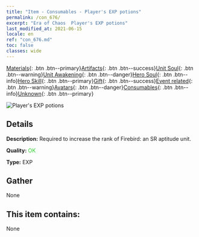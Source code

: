 ```yaml
---
title: "Item - Consumables - Player's EXP potions"
permalink: /con_676/
excerpt: "Era of Chaos  Player's EXP potions"
last_modified_at: 2021-06-15
locale: en
ref: "con_676.md"
toc: false
classes: wide
---
```

 [Materials](/Items/){: .btn .btn--primary}[Artifacts](/Items/Artifacts/){: .btn .btn--success}[Unit Soul](/Items/UnitSoul/){: .btn .btn--warning}[Unit Awakening](/Items/UnitAwakening/){: .btn .btn--danger}[Hero Soul](/Items/HeroSoul/){: .btn .btn--info}[Hero Skill](/Items/HeroSkill/){: .btn .btn--primary}[Gift](/Items/Gift/){: .btn .btn--success}[Event related](/Items/Events/){: .btn .btn--warning}[Avatars](/Items/Avatars/){: .btn .btn--danger}[Consumables](/Items/Consumables/){: .btn .btn--info}[Unknown](/Items/Unknown/){: .btn .btn--primary}

 ![Player's EXP potions](/images/t/i_501.png)

## Details
 **Description:** Required to increase the rank of Firebird: an SR aptitude unit.

 **Quality:** <span style="color: #32CD32">OK</span>

 **Type:** EXP

## Gather

  None

## This item contains:

  None

